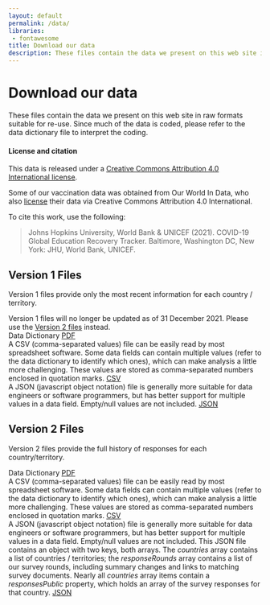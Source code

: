 ```yaml
---
layout: default
permalink: /data/
libraries:
 - fontawesome
title: Download our data
description: These files contain the data we present on this web site in raw formats suitable for re-use.
---
```


<div class="spacer-5"></div>

<div class="container">
  <div class="row">
    <h1>Download our data</h1>
    <p>These files contain the data we present on this web site in raw formats suitable for re-use. Since much of the data is coded, please refer to the data dictionary file to interpret the coding.</p>
    <div class="alert bg-light">
      <h4>License and citation</h4>
      <p>This data is released under a <a href="https://creativecommons.org/licenses/by/4.0/">Creative Commons Attribution 4.0 International license</a>.</p>
      <p>Some of our vaccination data was obtained from Our World In Data, who also <a href="https://github.com/owid/covid-19-data/tree/master/public/data#license">license</a> their data via Creative Commons Attribution 4.0 International.</p>
      <p>
        To cite this work, use the following:
      </p>  
      <blockquote class="bg-white rounded p-1">Johns Hopkins University, World Bank & UNICEF (2021). COVID-19 Global Education Recovery Tracker. Baltimore, Washington DC, New York: JHU, World Bank, UNICEF.</blockquote> 
      </div>
  </div>
  <div class="row bg-light rounded mt-3 p-2">
    <h2 id="version1">Version 1 Files</h2>
    <p>Version 1 files provide only the most recent information for each country / territory.</p>
    <div class="alert alert-warning">
      <i class="fas fa-exclamation-triangle"></i> Version 1 files will no longer be updated as of 31 December 2021. Please use the <a href="#version2">Version 2 files</a> instead.
    </div>
    <div class="d-flex flex-row row-nowrap justify-content-between align-items-center py-3 border-bottom">
      <span class="col-9">Data Dictionary</span>
      <a class="btn btn-outline-primary" download href="/assets/data-dictionary-2021-09-17.pdf" disabled><i class="fas fa-file-pdf"></i> PDF</a>
    </div>
    <div class="d-flex flex-row row-nowrap justify-content-between align-items-center py-3 border-bottom">
      <span class="col-9">
        A CSV (comma-separated values) file can be easily read by most spreadsheet software. Some data fields can contain multiple values (refer to the data dictionary to identify which ones), which can make analysis a little more challenging. These values are stored as comma-separated numbers enclosed in quotation marks.
      </span>
      <a class="btn btn-outline-primary" download href="/data/global.csv"><i class="fas fa-file-csv"></i> CSV</a>
    </div>
    <div class="d-flex flex-row flex-nowrap justify-content-between align-items-center py-3">
      <span class="col-9">
        A JSON (javascript object notation) file is generally more suitable for data engineers or software programmers, but has better support for multiple values in a data field. Empty/null values are not included.
      </span>
      <a class="btn btn-outline-primary" download href="/data/global.json"><i class="fas fa-file-code"></i> JSON</a>
    </div>
  </div>
  <div class="row bg-light rounded mt-3 p-2">
    <h2 id="version2">Version 2 Files</h2>
    <p>Version 2 files provide the full history of responses for each country/territory.</p>
    <div class="d-flex flex-row row-nowrap justify-content-between align-items-center py-3 border-bottom">
      <span class="col-9">Data Dictionary</span>
      <a class="btn btn-outline-primary" download href="/assets/data-dictionary-v2-2021-09-20.pdf"><i class="fas fa-file-pdf"></i> PDF</a>
      <!-- <a class="btn btn-outline-primary" download href="/assets/data-dictionary-v2-2021-09-17.pdf" disabled><i class="fas fa-file-pdf"></i> PDF</a> -->
    </div>
    <div class="d-flex flex-row row-nowrap justify-content-between align-items-center py-3 border-bottom">
      <span class="col-9">
        A CSV (comma-separated values) file can be easily read by most spreadsheet software. Some data fields can contain multiple values (refer to the data dictionary to identify which ones), which can make analysis a little more challenging. These values are stored as comma-separated numbers enclosed in quotation marks.
      </span>
      <a class="btn btn-outline-primary" download href="/data/global.v2.csv"><i class="fas fa-file-csv"></i> CSV</a>
    </div>
    <div class="d-flex flex-row flex-nowrap justify-content-between align-items-center py-3">
      <span class="col-9">
        A JSON (javascript object notation) file is generally more suitable for data engineers or software programmers, but has better support for multiple values in a data field. Empty/null values are not included. This JSON file contains an object with two keys, both arrays. The <var>countries</var> array contains a list of countries / territories; the <var>responseRounds</var> array contains a list of our survey rounds, including summary changes and links to matching survey documents. Nearly all <var>countries</var> array items contain a <var>responsesPublic</var> property, which holds an array of the survey responses for that country.
      </span>
      <a class="btn btn-outline-primary" download href="/data/global.v2.json"><i class="fas fa-file-code"></i> JSON</a>
    </div>
  </div>
</div>

<div class="spacer-10"></div>